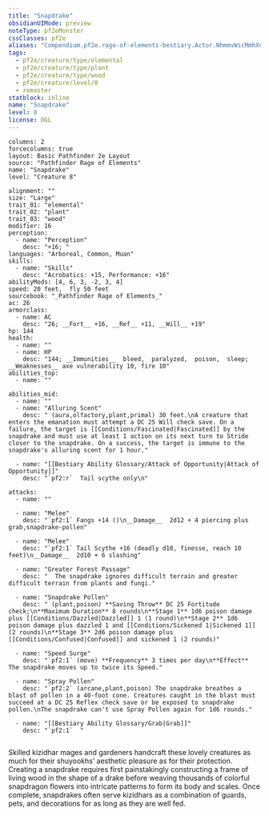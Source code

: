 ```yaml
---
title: "Snapdrake"
obsidianUIMode: preview
noteType: pf2eMonster
cssClasses: pf2e
aliases: "Compendium.pf2e.rage-of-elements-bestiary.Actor.NhmmvWicMmhXuKJo" 
tags:
  - pf2e/creature/type/elemental
  - pf2e/creature/type/plant
  - pf2e/creature/type/wood
  - pf2e/creature/level/8
  - remaster
statblock: inline
name: "Snapdrake"
level: 8
license: OGL
---
```


```statblock
columns: 2
forcecolumns: true
layout: Basic Pathfinder 2e Layout
source: "Pathfinder Rage of Elements"
name: "Snapdrake"
level: "Creature 8"

alignment: ""
size: "Large"
trait_01: "elemental"
trait_02: "plant"
trait_03: "wood"
modifier: 16
perception:
  - name: "Perception"
    desc: "+16; "
languages: "Arboreal, Common, Muan"
skills:
  - name: "Skills"
    desc: "Acrobatics: +15, Performance: +16"
abilityMods: [4, 6, 3, -2, 3, 4]
speed: 20 feet,  fly 50 feet
sourcebook: "_Pathfinder Rage of Elements_"
ac: 26
armorclass:
  - name: AC
    desc: "26; __Fort__ +16, __Ref__ +11, __Will__ +19"
hp: 144
health:
  - name: ""
  - name: HP
    desc: "144; __Immunities__  bleed,  paralyzed,  poison,  sleep; __Weaknesses__ axe vulnerability 10, fire 10"
abilities_top:
  - name: ""

abilities_mid:
  - name: ""
  - name: "Alluring Scent"
    desc: " (aura,olfactory,plant,primal) 30 feet.\nA creature that enters the emanation must attempt a DC 25 Will check save. On a failure, the target is [[Conditions/Fascinated|Fascinated]] by the snapdrake and must use at least 1 action on its next turn to Stride closer to the snapdrake. On a success, the target is immune to the snapdrake's alluring scent for 1 hour."

  - name: "[[Bestiary Ability Glossary/Attack of Opportunity|Attack of Opportunity]]"
    desc: "`pf2:r`  Tail scythe only\n"

attacks:
  - name: ""

  - name: "Melee"
    desc: "`pf2:1` Fangs +14 ()\n__Damage__  2d12 + 4 piercing plus grab,snapdrake-pollen"

  - name: "Melee"
    desc: "`pf2:1` Tail Scythe +16 (deadly d10, finesse, reach 10 feet)\n__Damage__  2d10 + 6 slashing"

  - name: "Greater Forest Passage"
    desc: "  The snapdrake ignores difficult terrain and greater difficult terrain from plants and fungi."

  - name: "Snapdrake Pollen"
    desc: " (plant,poison) **Saving Throw** DC 25 Fortitude check;\n**Maximum Duration** 8 rounds\n**Stage 1** 1d6 poison damage plus [[Conditions/Dazzled|Dazzled]] 1 (1 round)\n**Stage 2** 1d6 poison damage plus dazzled 1 and [[Conditions/Sickened 1|Sickened 1]] (2 rounds)\n**Stage 3** 2d6 poison damage plus [[Conditions/Confused|Confused]] and sickened 1 (2 rounds)"

  - name: "Speed Surge"
    desc: "`pf2:1` (move) **Frequency** 3 times per day\n**Effect** The snapdrake moves up to twice its Speed."

  - name: "Spray Pollen"
    desc: "`pf2:2` (arcane,plant,poison) The snapdrake breathes a blast of pollen in a 40-foot cone. Creatures caught in the blast must succeed at a DC 25 Reflex check save or be exposed to snapdrake pollen.\nThe snapdrake can't use Spray Pollen again for 1d6 rounds."

  - name: "[[Bestiary Ability Glossary/Grab|Grab]]"
    desc: "`pf2:1`  "
 
```



Skilled kizidhar mages and gardeners handcraft these lovely creatures as much for their shuyookhs’ aesthetic pleasure as for their protection. Creating a snapdrake requires first painstakingly constructing a frame of living wood in the shape of a drake before weaving thousands of colorful snapdragon flowers into intricate patterns to form its body and scales. Once complete, snapdrakes often serve kizidhars as a combination of guards, pets, and decorations for as long as they are well fed.
